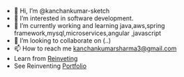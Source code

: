 - 👋 Hi, I’m @kanchankumar-sketch
- 👀 I’m interested in software development.
- 🌱 I’m currently working and learning java,aws,spring framework,mysql,microservices,angular ,javascript
- 💞️ I’m looking to collaborate on (..)
- 📫 How to reach me kanchankumarsharma3@gmail.com
- Learn from [Reinveting](https://angular.reinventing.in/)
- See Reinventing [Portfolio](https://portfolio.reinventing.in/)
<!---
kanchankumar-sketch/kanchankumar-sketch is a ✨ special ✨ repository because its `README.md` (this file) appears on your GitHub profile.
You can click the Preview link to take a look at your changes.
--->
